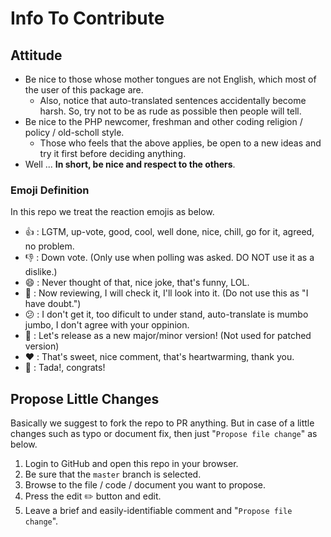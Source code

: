 # Info To Contribute

## Attitude

- Be nice to those whose mother tongues are not English, which most of the user of this package are.
    - Also, notice that auto-translated sentences accidentally become harsh. So, try not to be as rude as possible then people will tell.
- Be nice to the PHP newcomer, freshman and other coding religion / policy / old-scholl style.
    - Those who feels that the above applies, be open to a new ideas and try it first before deciding anything.
- Well ... **In short, be nice and respect to the others**.

### Emoji Definition

In this repo we treat the reaction emojis as below.

- :thumbsup: : LGTM, up-vote, good, cool, well done, nice, chill, go for it, agreed, no problem.
- :thumbsdown: : Down vote. (Only use when polling was asked. DO NOT use it as a dislike.)
- :smile: : Never thought of that, nice joke, that's funny, LOL.
- :eyes: : Now reviewing, I will check it, I'll look into it. (Do not use this as "I have doubt.")
- :confused: : I don't get it, too dificult to under stand, auto-translate is mumbo jumbo, I don't agree with your oppinion.
- :rocket: : Let's release as a new major/minor version! (Not used for patched version)
- :heart: : That's sweet, nice comment, that's heartwarming, thank you.
- :tada: : Tada!, congrats!

## Propose Little Changes

Basically we suggest to fork the repo to PR anything. But in case of a little changes such as typo or document fix, then just "`Propose file change`" as below.

1. Login to GitHub and open this repo in your browser.
2. Be sure that the `master` branch is selected.
3. Browse to the file / code / document you want to propose.
4. Press the edit ✏️  button and edit.
5. Leave a brief and easily-identifiable comment and "`Propose file change`".

